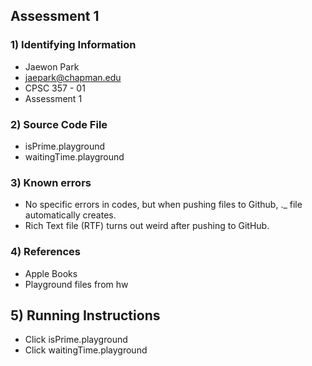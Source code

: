 ## Assessment 1

### 1) Identifying Information
- Jaewon Park
- jaepark@chapman.edu
- CPSC 357 - 01
- Assessment 1

### 2) Source Code File
- isPrime.playground
- waitingTime.playground

### 3) Known errors
- No specific errors in codes, but when pushing files to Github, ._ file automatically creates.
- Rich Text file (RTF) turns out weird after pushing to GitHub.

### 4) References
- Apple Books 
- Playground files from hw

## 5) Running Instructions
- Click isPrime.playground
- Click waitingTime.playground